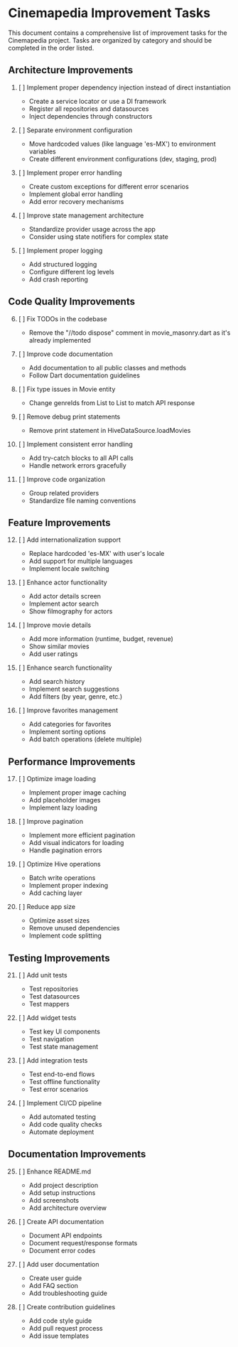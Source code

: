 # Cinemapedia Improvement Tasks

This document contains a comprehensive list of improvement tasks for the Cinemapedia project. Tasks are organized by category and should be completed in the order listed.

## Architecture Improvements

1. [ ] Implement proper dependency injection instead of direct instantiation
   - Create a service locator or use a DI framework
   - Register all repositories and datasources
   - Inject dependencies through constructors

2. [ ] Separate environment configuration
   - Move hardcoded values (like language 'es-MX') to environment variables
   - Create different environment configurations (dev, staging, prod)

3. [ ] Implement proper error handling
   - Create custom exceptions for different error scenarios
   - Implement global error handling
   - Add error recovery mechanisms

4. [ ] Improve state management architecture
   - Standardize provider usage across the app
   - Consider using state notifiers for complex state

5. [ ] Implement proper logging
   - Add structured logging
   - Configure different log levels
   - Add crash reporting

## Code Quality Improvements

6. [ ] Fix TODOs in the codebase
   - Remove the "//todo dispose" comment in movie_masonry.dart as it's already implemented

7. [ ] Improve code documentation
   - Add documentation to all public classes and methods
   - Follow Dart documentation guidelines

8. [ ] Fix type issues in Movie entity
   - Change genreIds from List<String> to List<int> to match API response

9. [ ] Remove debug print statements
   - Remove print statement in HiveDataSource.loadMovies

10. [ ] Implement consistent error handling
    - Add try-catch blocks to all API calls
    - Handle network errors gracefully

11. [ ] Improve code organization
    - Group related providers
    - Standardize file naming conventions

## Feature Improvements

12. [ ] Add internationalization support
    - Replace hardcoded 'es-MX' with user's locale
    - Add support for multiple languages
    - Implement locale switching

13. [ ] Enhance actor functionality
    - Add actor details screen
    - Implement actor search
    - Show filmography for actors

14. [ ] Improve movie details
    - Add more information (runtime, budget, revenue)
    - Show similar movies
    - Add user ratings

15. [ ] Enhance search functionality
    - Add search history
    - Implement search suggestions
    - Add filters (by year, genre, etc.)

16. [ ] Improve favorites management
    - Add categories for favorites
    - Implement sorting options
    - Add batch operations (delete multiple)

## Performance Improvements

17. [ ] Optimize image loading
    - Implement proper image caching
    - Add placeholder images
    - Implement lazy loading

18. [ ] Improve pagination
    - Implement more efficient pagination
    - Add visual indicators for loading
    - Handle pagination errors

19. [ ] Optimize Hive operations
    - Batch write operations
    - Implement proper indexing
    - Add caching layer

20. [ ] Reduce app size
    - Optimize asset sizes
    - Remove unused dependencies
    - Implement code splitting

## Testing Improvements

21. [ ] Add unit tests
    - Test repositories
    - Test datasources
    - Test mappers

22. [ ] Add widget tests
    - Test key UI components
    - Test navigation
    - Test state management

23. [ ] Add integration tests
    - Test end-to-end flows
    - Test offline functionality
    - Test error scenarios

24. [ ] Implement CI/CD pipeline
    - Add automated testing
    - Add code quality checks
    - Automate deployment

## Documentation Improvements

25. [ ] Enhance README.md
    - Add project description
    - Add setup instructions
    - Add screenshots
    - Add architecture overview

26. [ ] Create API documentation
    - Document API endpoints
    - Document request/response formats
    - Document error codes

27. [ ] Add user documentation
    - Create user guide
    - Add FAQ section
    - Add troubleshooting guide

28. [ ] Create contribution guidelines
    - Add code style guide
    - Add pull request process
    - Add issue templates